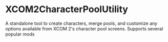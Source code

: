 # XCOM2CharacterPoolUtility
A standalone tool to create characters, merge pools, and customize any options available from XCOM 2's character pool screens. Supports several popular mods
